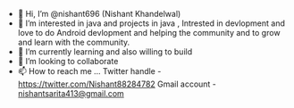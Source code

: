 - 👋 Hi, I’m @nishant696 (Nishant Khandelwal)
- 👀 I’m interested in java and projects in java , Intrested in devlopment and love to do Android devlopment
 and helping the community and to grow and learn with the community.
- 🌱 I’m currently learning and also willing to build
- 💞️ I’m looking to collaborate 
- 📫 How to reach me ...
Twitter handle - https://twitter.com/Nishant88284782
Gmail account - nishantsarita413@gmail.com

<!---
nishant696/nishant696 is a ✨ special ✨ repository because its `README.md` (this file) appears on your GitHub profile.
You can click the Preview link to take a look at your changes.
--->
